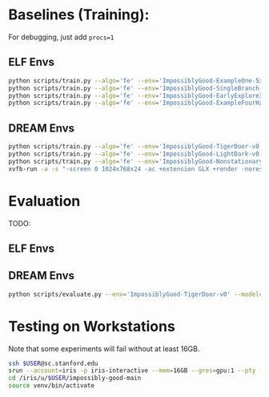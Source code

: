 # Baselines (Training):

For debugging, just add `procs=1`

## ELF Envs
```bash
python scripts/train.py --algo='fe' --env='ImpossiblyGood-ExampleOne-5x5-v0' --render
python scripts/train.py --algo='fe' --env='ImpossiblyGood-SingleBranch-v0' --render
python scripts/train.py --algo='fe' --env='ImpossiblyGood-EarlyExplore3-v0' --render
python scripts/train.py --algo='fe' --env='ImpossiblyGood-ExampleFourHard-9x9-v0' --render
```

## DREAM Envs
```bash
python scripts/train.py --algo='fe' --env='ImpossiblyGood-TigerDoor-v0' --render
python scripts/train.py --algo='fe' --env='ImpossiblyGood-LightDark-v0' --render
python scripts/train.py --algo='fe' --env='ImpossiblyGood-NonstationaryMap-v0' --render
xvfb-run -a -s "-screen 0 1024x768x24 -ac +extension GLX +render -noreset" python scripts/train.py --algo='fe' --env='ImpossiblyGood-Construction-v0' --render
```

# Evaluation

TODO:

## ELF Envs

## DREAM Envs
```bash
python scripts/evaluate.py --env='ImpossiblyGood-TigerDoor-v0' --model='storage-v1/ImpossiblyGood-TigerDoor-v0_fea_seed1_23-10-24-06-52-08'
```

# Testing on Workstations

Note that some experiments will fail without at least 16GB.
```bash
ssh $USER@sc.stanford.edu
srun --account=iris -p iris-interactive --mem=16GB --gres=gpu:1 --pty --exclude=iris5,iris6,iris7,iris1 bash
cd /iris/u/$USER/impossibly-good-main
source venv/bin/activate
```